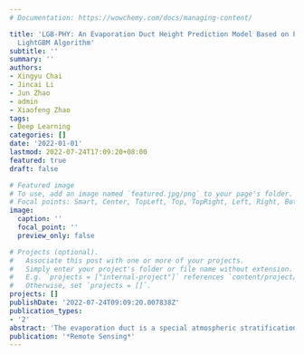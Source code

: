 ```yaml
---
# Documentation: https://wowchemy.com/docs/managing-content/

title: 'LGB-PHY: An Evaporation Duct Height Prediction Model Based on Physically Constrained
  LightGBM Algorithm'
subtitle: ''
summary: ''
authors:
- Xingyu Chai
- Jincai Li
- Jun Zhao
- admin
- Xiaofeng Zhao
tags:
- Deep Learning
categories: []
date: '2022-01-01'
lastmod: 2022-07-24T17:09:20+08:00
featured: true
draft: false

# Featured image
# To use, add an image named `featured.jpg/png` to your page's folder.
# Focal points: Smart, Center, TopLeft, Top, TopRight, Left, Right, BottomLeft, Bottom, BottomRight.
image:
  caption: ''
  focal_point: ''
  preview_only: false

# Projects (optional).
#   Associate this post with one or more of your projects.
#   Simply enter your project's folder or file name without extension.
#   E.g. `projects = ["internal-project"]` references `content/project/deep-learning/index.md`.
#   Otherwise, set `projects = []`.
projects: []
publishDate: '2022-07-24T09:09:20.007838Z'
publication_types:
- '2'
abstract: 'The evaporation duct is a special atmospheric stratification that significantly influences the propagation path of electromagnetic waves at sea, and hence, it is crucial for the stability of the radio communication systems. Affected by physical parameters that are not universal, traditional evaporation duct theoretical models often have limited accuracy and poor generalization ability, e.g., the remote sensing method is limited by the inversion algorithm. The accuracy, generalization ability and scientific interpretability of the existing pure data-driven evaporation duct height prediction models still need to be improved. To address these issues, in this paper, we use the voyage observation data and propose the physically constrained LightGBM evaporation duct height prediction model (LGB-PHY). The proposed model integrates the Babin–Young–Carton (BYC) physical model into a custom loss function. Compared with the eXtreme Gradient Boosting (XGB) model, the LGB-PHY based on a 5-day voyage data set of the South China Sea provides significant improvement where the RMSE index is reduced by 68%, while the SCC index is improved by 6.5%. We further carried out a cross-comparison experiment of regional generalization and show that in the sea area with high latitude and strong adaptability of the BYC model, the LGB-PHY model has a stronger regional generalization performance than that of the XGB model.'
publication: '*Remote Sensing*'
---
```

